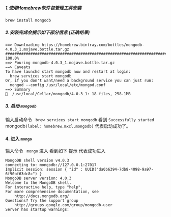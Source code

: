 
##### 1.使用Homebrew软件包管理工具安装

` brew install mongodb `

##### 2.安装完成会提示如下部分信息 (正确结果)

```
==> Downloading https://homebrew.bintray.com/bottles/mongodb-4.0.3_1.mojave.bottle.tar.gz
######################################################################## 100.0%
==> Pouring mongodb-4.0.3_1.mojave.bottle.tar.gz
==> Caveats
To have launchd start mongodb now and restart at login:
  brew services start mongodb
Or, if you don't want/need a background service you can just run:
  mongod --config /usr/local/etc/mongod.conf
==> Summary
🍺  /usr/local/Cellar/mongodb/4.0.3_1: 18 files, 258.1MB
```

##### 3. 启动 ` mongodb `

输入启动命令 `  brew services start mongodb ` 
看到 `Successfully started `mongodb` (label: homebrew.mxcl.mongodb) ` 代表启动成功了。

#### 4. 进入 `mongo`
输入命令 `  mongo `  进入 看到如下 提示 代表成功进入

```
MongoDB shell version v4.0.3
connecting to: mongodb://127.0.0.1:27017
Implicit session: session { "id" : UUID("da0b6394-7db8-4098-9a97-6f90bf63dc8c") }
MongoDB server version: 4.0.3
Welcome to the MongoDB shell.
For interactive help, type "help".
For more comprehensive documentation, see
	http://docs.mongodb.org/
Questions? Try the support group
	http://groups.google.com/group/mongodb-user
Server has startup warnings:

```